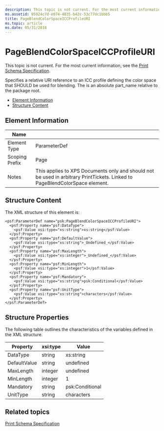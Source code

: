```yaml
---
description: This topic is not current. For the most current information, see the Print Schema Specification.
ms.assetid: 05924c7d-e074-4835-b42c-53c77dc1bbb5
title: PageBlendColorSpaceICCProfileURI
ms.topic: article
ms.date: 05/31/2018
---
```


# PageBlendColorSpaceICCProfileURI

This topic is not current. For the most current information, see the [Print Schema Specification](https://download.microsoft.com/download/D/E/C/DECA6E6B-3E81-48E7-B7EF-6D92A547D03C/print-schema-spec-2-0.zip).

Specifies a relative URI reference to an ICC profile defining the color space that SHOULD be used for blending. The <Uri> is an absolute part\_name relative to the package root.

-   [Element Information](#element-information)
-   [Structure Content](#structure-content)

## Element Information



| Name                       |                                                                                                                                        |
|----------------------------|----------------------------------------------------------------------------------------------------------------------------------------|
| Element Type <br/>   | ParameterDef<br/>                                                                                                                |
| Scoping Prefix <br/> | Page<br/>                                                                                                                        |
| Notes <br/>          | This applies to XPS Documents only and should not be used in arbitrary PrintTickets. Linked to PageBlendColorSpace element.<br/> |



 

## Structure Content

The XML structure of this element is:

``` syntax
<psf:ParameterDef name="psk:PageBlendColorSpaceICCProfileURI">
  <psf:Property name="psf:DataType">
    <psf:Value xsi:type="xs:string">xs:string</psf:Value>
  </psf:Property>
  <psf:Property name="psf:DefaultValue">
    <psf:Value xsi:type="xs:string">_Undefined_</psf:Value>
  </psf:Property>
  <psf:Property name="psf:MaxLength">
    <psf:Value xsi:type="xs:integer">_Undefined_</psf:Value>
  </psf:Property>
  <psf:Property name="psf:MinLength">
    <psf:Value xsi:type="xs:integer">1</psf:Value>
  </psf:Property>
  <psf:Property name="psf:Mandatory">
    <psf:Value xsi:type="xs:string">psk:Conditional</psf:Value>
  </psf:Property>
  <psf:Property name="psf:UnitType">
    <psf:Value xsi:type="xs:string">characters</psf:Value>
  </psf:Property>
</psf:ParameterDef>
```

## Structure Properties

The following table outlines the characteristics of the variables defined in the XML structure.



| Property                | xsi:type           | Value                      |
|-------------------------|--------------------|----------------------------|
| DataType<br/>     | string<br/>  | xs:string<br/>       |
| DefaultValue<br/> | string<br/>  | undefined<br/>       |
| MaxLength<br/>    | integer<br/> | undefined<br/>       |
| MinLength<br/>    | integer<br/> | 1<br/>               |
| Mandatory<br/>    | string<br/>  | psk:Conditional<br/> |
| UnitType<br/>     | string<br/>  | characters<br/>      |



 

## Related topics

<dl> <dt>

[Print Schema Specification](https://download.microsoft.com/download/D/E/C/DECA6E6B-3E81-48E7-B7EF-6D92A547D03C/print-schema-spec-2-0.zip)
</dt> </dl>

 

 




